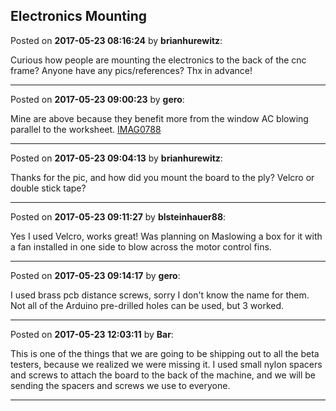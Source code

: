 ## Electronics Mounting
Posted on **2017-05-23 08:16:24** by **brianhurewitz**:

Curious how people are mounting the electronics to the back of the cnc frame? Anyone have any pics/references? Thx in advance!

---

Posted on **2017-05-23 09:00:23** by **gero**:

Mine are above because they benefit more from the window AC blowing parallel to the worksheet.   [IMAG0788](/images/m5/m5pk_imag0788.jpg.jpg)

---

Posted on **2017-05-23 09:04:13** by **brianhurewitz**:

Thanks for the pic, and how did you mount the board to the ply? Velcro or double stick tape?

---

Posted on **2017-05-23 09:11:27** by **blsteinhauer88**:

Yes I used Velcro, works great!  Was planning on Maslowing a box for it with a fan installed in one side to blow across the motor control fins.

---

Posted on **2017-05-23 09:14:17** by **gero**:

I used brass pcb distance screws, sorry I don't know the name for them. Not all of the Arduino pre-drilled holes can be used, but 3 worked.

---

Posted on **2017-05-23 12:03:11** by **Bar**:

This is one of the things that we are going to be shipping out to all the beta testers, because we realized we were missing it. I used small nylon spacers and screws to attach the board to the back of the machine, and we will be sending the spacers and screws we use to everyone.

---

